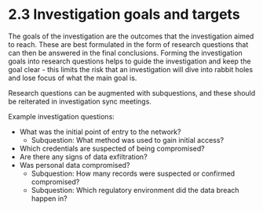 # 2.3 Investigation goals and targets

The goals of the investigation are the outcomes that the investigation aimed to reach. These are best formulated in the form of research questions that can then be answered in the final conclusions. Forming the investigation goals into research questions helps to guide the investigation and keep the goal clear - this limits the risk that an investigation will dive into rabbit holes and lose focus of what the main goal is.

Research questions can be augmented with subquestions, and these should be reiterated in investigation sync meetings.

Example investigation questions:
- What was the initial point of entry to the network?
	- Subquestion: What method was used to gain initial access?
- Which credentials are suspected of being compromised?
- Are there any signs of data exfiltration?
- Was personal data compromised?
	- Subquestion: How many records were suspected or confirmed compromised?
	- Subquestion: Which regulatory environment did the data breach happen in?
